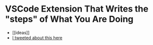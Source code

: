 # VSCode Extension That Writes the "steps" of What You Are Doing

- [[ideas]]
- [I tweeted about this here](https://twitter.com/hhg2288/status/1331181206625456130)


